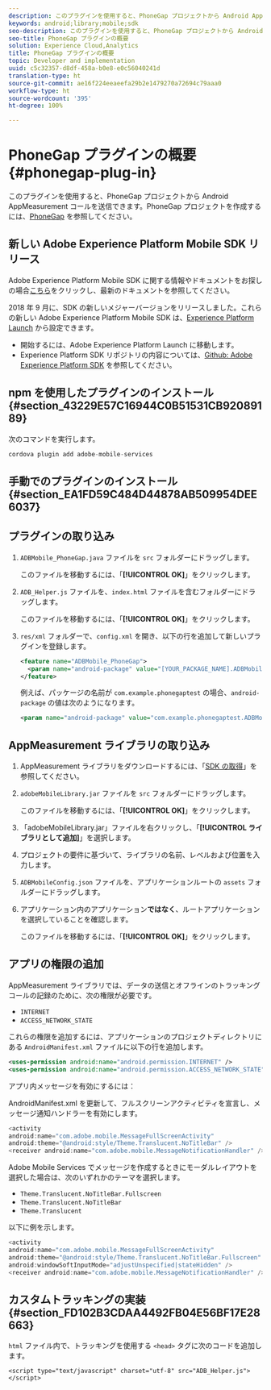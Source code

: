 ```yaml
---
description: このプラグインを使用すると、PhoneGap プロジェクトから Android AppMeasurement コールを送信できます。
keywords: android;library;mobile;sdk
seo-description: このプラグインを使用すると、PhoneGap プロジェクトから Android AppMeasurement コールを送信できます。
seo-title: PhoneGap プラグインの概要
solution: Experience Cloud,Analytics
title: PhoneGap プラグインの概要
topic: Developer and implementation
uuid: c5c32357-d8df-458a-b0e8-e0c56040241d
translation-type: ht
source-git-commit: ae16f224eeaeefa29b2e1479270a72694c79aaa0
workflow-type: ht
source-wordcount: '395'
ht-degree: 100%

---
```



# PhoneGap プラグインの概要 {#phonegap-plug-in}

このプラグインを使用すると、PhoneGap プロジェクトから Android AppMeasurement コールを送信できます。PhoneGap プロジェクトを作成するには、[PhoneGap](https://helpx.adobe.com/jp/experience-manager/6-4/mobile/using/phonegap.html) を参照してください。

## 新しい Adobe Experience Platform Mobile SDK リリース

Adobe Experience Platform Mobile SDK に関する情報やドキュメントをお探しの場合[こちら](https://aep-sdks.gitbook.io/docs/)をクリックし、最新のドキュメントを参照してください。

2018 年 9 月に、SDK の新しいメジャーバージョンをリリースしました。これらの新しい Adobe Experience Platform Mobile SDK は、[Experience Platform Launch](https://www.adobe.com/jp/experience-platform/launch.html) から設定できます。

* 開始するには、Adobe Experience Platform Launch に移動します。
* Experience Platform SDK リポジトリの内容については、[Github: Adobe Experience Platform SDK](https://github.com/Adobe-Marketing-Cloud/acp-sdks) を参照してください。


## npm を使用したプラグインのインストール {#section_43229E57C16944C0B51531CB92089189}

次のコマンドを実行します。

```java
cordova plugin add adobe-mobile-services
```

## 手動でのプラグインのインストール {#section_EA1FD59C484D44878AB509954DEE6037}

## プラグインの取り込み

1. `ADBMobile_PhoneGap.java` ファイルを `src` フォルダーにドラッグします。

   このファイルを移動するには、「**[!UICONTROL OK]**」をクリックします。

1. `ADB_Helper.js` ファイルを、`index.html` ファイルを含むフォルダーにドラッグします。

   このファイルを移動するには、「**[!UICONTROL OK]**」をクリックします。

1. `res/xml` フォルダーで、`config.xml` を開き、以下の行を追加して新しいプラグインを登録します。

   ```xml
   <feature name="ADBMobile_PhoneGap"> 
     <param name="android-package" value="[YOUR_PACKAGE_NAME].ADBMobile_PhoneGap" /> 
   </feature>
   ```

   例えば、パッケージの名前が `com.example.phonegaptest` の場合、`android-package` の値は次のようになります。

   ```xml
   <param name="android-package" value="com.example.phonegaptest.ADBMobile_PhoneGap" />
   ```

## AppMeasurement ライブラリの取り込み

1. AppMeasurement ライブラリをダウンロードするには、「[SDK の取得](/help/android/getting-started/dev-qs.md)」を参照してください。
1. `adobeMobileLibrary.jar` ファイルを `src` フォルダーにドラッグします。

   このファイルを移動するには、「**[!UICONTROL OK]**」をクリックします。

1. 「adobeMobileLibrary.jar」ファイルを右クリックし、「**[!UICONTROL ライブラリとして追加]**」を選択します。
1. プロジェクトの要件に基づいて、ライブラリの名前、レベルおよび位置を入力します。
1. `ADBMobileConfig.json` ファイルを、アプリケーションルートの `assets` フォルダーにドラッグします。
1. アプリケーション内のアプリケーション&#x200B;**ではなく**、ルートアプリケーションを選択していることを確認します。

   このファイルを移動するには、「**[!UICONTROL OK]**」をクリックします。

## アプリの権限の追加

AppMeasurement ライブラリでは、データの送信とオフラインのトラッキングコールの記録のために、次の権限が必要です。

* `INTERNET`
* `ACCESS_NETWORK_STATE`

これらの権限を追加するには、アプリケーションのプロジェクトディレクトリにある `AndroidManifest.xml` ファイルに以下の行を追加します。

```xml
<uses-permission android:name="android.permission.INTERNET" /> 
<uses-permission android:name="android.permission.ACCESS_NETWORK_STATE" />
```

アプリ内メッセージを有効にするには：

AndroidManifest.xml を更新して、フルスクリーンアクティビティを宣言し、メッセージ通知ハンドラーを有効にします。

```java
<activity  
android:name="com.adobe.mobile.MessageFullScreenActivity"  
android:theme="@android:style/Theme.Translucent.NoTitleBar" /> 
<receiver android:name="com.adobe.mobile.MessageNotificationHandler" />
```

Adobe Mobile Services でメッセージを作成するときにモーダルレイアウトを選択した場合は、次のいずれかのテーマを選択します。

* `Theme.Translucent.NoTitleBar.Fullscreen`
* `Theme.Translucent.NoTitleBar`
* `Theme.Translucent`

以下に例を示します。

```java
<activity 
android:name="com.adobe.mobile.MessageFullScreenActivity" 
android:theme="@android:style/Theme.Translucent.NoTitleBar.Fullscreen" 
android:windowSoftInputMode="adjustUnspecified|stateHidden" /> 
<receiver android:name="com.adobe.mobile.MessageNotificationHandler" />
```

## カスタムトラッキングの実装 {#section_FD102B3CDAA4492FB04E56BF17E28663}

`html` ファイル内で、トラッキングを使用する `<head>` タグに次のコードを追加します。

```
<script type="text/javascript" charset="utf-8" src="ADB_Helper.js"></script>
```

